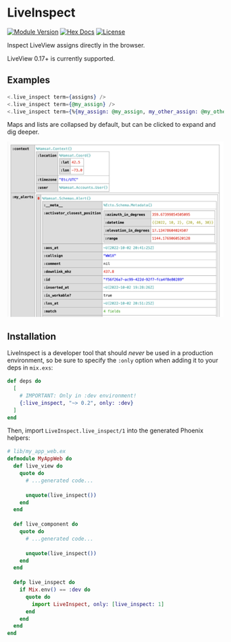 # LiveInspect

[![Module Version](https://img.shields.io/hexpm/v/live_inspect.svg)](https://hex.pm/packages/live_inspect)
[![Hex Docs](https://img.shields.io/badge/hex-docs-purple.svg)](https://hexdocs.pm/live_inspect/)
[![License](https://img.shields.io/hexpm/l/live_inspect.svg)](https://github.com/schrockwell/live_inspect/blob/main/LICENSE)

Inspect LiveView assigns directly in the browser.

LiveView 0.17+ is currently supported.

## Examples

```heex
<.live_inspect term={assigns} />
<.live_inspect term={@my_assign} />
<.live_inspect term={%{my_assign: @my_assign, my_other_assign: @my_other_assign}} />
```

Maps and lists are collapsed by default, but can be clicked to expand and dig deeper.

![Example usage](assets/example.png)

## Installation

LiveInspect is a developer tool that should _never_ be used in a production environment, so be sure
to specify the `:only` option when adding it to your deps in `mix.exs`:

```elixir
def deps do
  [
    # IMPORTANT: Only in :dev environment!
    {:live_inspect, "~> 0.2", only: :dev}
  ]
end
```

Then, import `LiveInspect.live_inspect/1` into the generated Phoenix helpers:

```elixir
# lib/my_app_web.ex
defmodule MyAppWeb do
  def live_view do
    quote do
      # ...generated code...

      unquote(live_inspect())
    end
  end

  def live_component do
    quote do
      # ...generated code...

      unquote(live_inspect())
    end
  end

  defp live_inspect do
    if Mix.env() == :dev do
      quote do
        import LiveInspect, only: [live_inspect: 1]
      end
    end
  end
end
```
